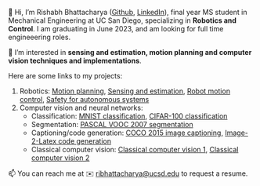 👋 Hi, I’m Rishabh Bhattacharya ([Github](https://github.com/ribhattacharya), [LinkedIn](https://www.linkedin.com/in/rishabhbhattacharya/)),  final year MS student in Mechanical Engineering at UC San Diego, specializing in **Robotics and Control**. I am graduating in June 2023, and am looking for full time engineeering roles. 

👀 I’m interested in **sensing and estimation, motion planning and computer vision techniques and implementations**.

Here are some links to my projects:
1. Robotics: [Motion planning](https://github.com/ribhattacharya/Planning-and-Learning-in-Robotics.git), [Sensing and estimation](https://github.com/ribhattacharya/Robot-Sensing-and-Estimation.git), [Robot motion control](https://github.com/ribhattacharya/Robot-Motion-Control.git), [Safety for autonomous systems](https://drive.google.com/file/d/13lSI8_saE8ZWE2-cRwZcVWEZGEYYC6qd/view?usp=share_link)
2. Computer vision and neural networks: 
    - Classification: [MNIST classification](https://github.com/ribhattacharya/MNIST-classification.git), [CIFAR-100 classification](https://github.com/ribhattacharya/CIFAR-100-classification.git)
    - Segmentation: [PASCAL VOOC 2007 segmentation](https://github.com/ribhattacharya/voc_semantic_segmenation.git)
    - Captioning/code generation: [COCO 2015 image captioning](https://github.com/ribhattacharya/image-captioning.git), [Image-2-Latex code generation](https://github.com/ribhattacharya/image-to-latex.git)
    - Classical computer vision: [Classical computer vision 1](https://github.com/ribhattacharya/Computer-Vision-1.git), [Classical computer vision 2](https://github.com/ribhattacharya/Computer-Vision-2.git) 

📫 You can reach me at ✉️ [ribhattacharya@ucsd.edu](mailto:ribhattacharya@ucsd.edu) to request a resume.
